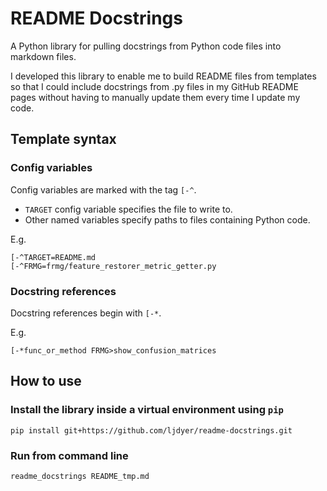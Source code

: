 # README Docstrings

A Python library for pulling docstrings from Python code files into markdown files.

I developed this library to enable me to build README files from templates so that I could include docstrings from .py files in my GitHub README pages without having to manually update them every time I update my code.

## Template syntax

### Config variables

Config variables are marked with the tag `[-^`.

- `TARGET` config variable specifies the file to write to.
- Other named variables specify paths to files containing Python code.

E.g.
```
[-^TARGET=README.md
[-^FRMG=frmg/feature_restorer_metric_getter.py
```

### Docstring references

Docstring references begin with `[-*`.

E.g.
```
[-*func_or_method FRMG>show_confusion_matrices
```

## How to use

### Install the library inside a virtual environment using `pip`

```
pip install git+https://github.com/ljdyer/readme-docstrings.git
```

### Run from command line

```
readme_docstrings README_tmp.md
```